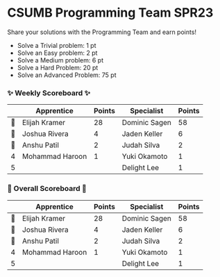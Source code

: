 # CSUMB Programming Team SPR23

Share your solutions with the Programming Team and earn points!

- Solve a Trivial problem: 1 pt
- Solve an Easy problem: 2 pt
- Solve a Medium problem: 6 pt
- Solve a Hard Problem: 20 pt
- Solve an Advanced Problem: 75 pt

### ✨ Weekly Scoreboard ✨
| |Apprentice|Points|Specialist|Points|
|-------|-------|-------|-------|-------|
|🥇|Elijah Kramer|28|Dominic Sagen|58|
|🥈|Joshua Rivera|4|Jaden Keller|6|
|🥉|Anshu Patil|2|Judah Silva|2|
|4|Mohammad Haroon|1|Yuki Okamoto|1|
|5| | |Delight Lee|1|

### 🏁 Overall Scoreboard 🏁
| |Apprentice|Points|Specialist|Points|
|-------|-------|-------|-------|-------|
|🥇|Elijah Kramer|28|Dominic Sagen|58|
|🥈|Joshua Rivera|4|Jaden Keller|6|
|🥉|Anshu Patil|2|Judah Silva|2|
|4|Mohammad Haroon|1|Yuki Okamoto|1|
|5| | |Delight Lee|1|

